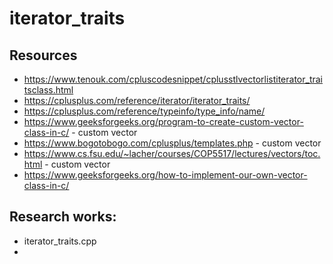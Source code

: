 # iterator_traits
## Resources
-	https://www.tenouk.com/cpluscodesnippet/cplusstlvectorlistiterator_traitsclass.html
- https://cplusplus.com/reference/iterator/iterator_traits/
- https://cplusplus.com/reference/typeinfo/type_info/name/
- https://www.geeksforgeeks.org/program-to-create-custom-vector-class-in-c/ - custom vector
- https://www.bogotobogo.com/cplusplus/templates.php - custom vector
- https://www.cs.fsu.edu/~lacher/courses/COP5517/lectures/vectors/toc.html - custom vector
- https://www.geeksforgeeks.org/how-to-implement-our-own-vector-class-in-c/

## Research works:
- iterator_traits.cpp
- 
